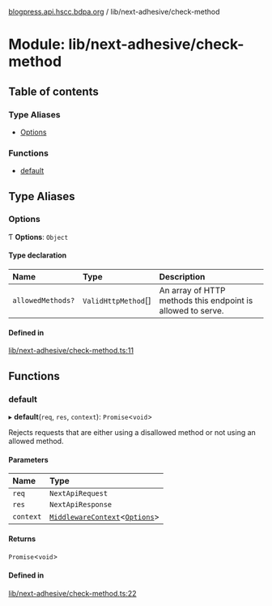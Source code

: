[blogpress.api.hscc.bdpa.org](../README.md) / lib/next-adhesive/check-method

# Module: lib/next-adhesive/check-method

## Table of contents

### Type Aliases

- [Options](lib_next_adhesive_check_method.md#options)

### Functions

- [default](lib_next_adhesive_check_method.md#default)

## Type Aliases

### Options

Ƭ **Options**: `Object`

#### Type declaration

| Name | Type | Description |
| :------ | :------ | :------ |
| `allowedMethods?` | `ValidHttpMethod`[] | An array of HTTP methods this endpoint is allowed to serve. |

#### Defined in

[lib/next-adhesive/check-method.ts:11](https://github.com/nhscc/blogpress.api.hscc.bdpa.org/blob/764312e/lib/next-adhesive/check-method.ts#L11)

## Functions

### default

▸ **default**(`req`, `res`, `context`): `Promise`<`void`\>

Rejects requests that are either using a disallowed method or not using an
allowed method.

#### Parameters

| Name | Type |
| :------ | :------ |
| `req` | `NextApiRequest` |
| `res` | `NextApiResponse` |
| `context` | [`MiddlewareContext`](lib_next_api_glue.md#middlewarecontext)<[`Options`](lib_next_adhesive_check_method.md#options)\> |

#### Returns

`Promise`<`void`\>

#### Defined in

[lib/next-adhesive/check-method.ts:22](https://github.com/nhscc/blogpress.api.hscc.bdpa.org/blob/764312e/lib/next-adhesive/check-method.ts#L22)
